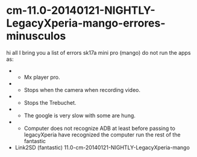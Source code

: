cm-11.0-20140121-NIGHTLY-LegacyXperia-mango-errores-minusculos
==============================================================

hi all I bring you a list of errors sk17a mini pro (mango) do not run the apps as: 
* * Mx player pro. 
* * Stops when the camera when recording video. 
* * Stops the Trebuchet. 
* * The google is very slow with some are hung.
* * Computer does not recognize  ADB at least before passing to legacyXperia have recognized the computer 
run the rest of the fantastic 
* Link2SD (fantastic) 
 11.0-cm-20140121-NIGHTLY-LegacyXperia-mango
